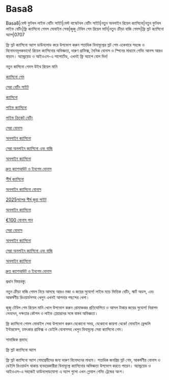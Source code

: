 # Basa8
Basa8|বেস্ট ফুটবল লাইভ বেটিং সাইট|বেস্ট বাস্কেটবল বেটিং সাইট|নতুন অনলাইন রিয়েল ক্যাসিনো|নতুন ফুটবল লাইভ বেটিং|ফ্রি ক্যাসিনো গেমস মোবাইল সেবা|জুজু টেবিল গেম রিয়েল মানি|নতুন ক্রীড়া বাজি গেমস|ফ্রি স্লট ক্যাসিনো অ্যাপ|0707

ফ্রি স্লট ক্যাসিনো অ্যাপ ডাউনলোড করে উপভোগ করুন শতাধিক বিনামূল্যের স্লট গেম একেবারে সহজে ও বিনোদনমূলকভাবে! রিয়েল ক্যাসিনোর অভিজ্ঞতা, দারুণ গ্রাফিক্স, দৈনিক বোনাস ও স্পিনের মাধ্যমে গেমিং আনন্দ আরও বাড়ান। অ্যান্ড্রয়েড ও আইওএস-এ সাপোর্টেড, এখনই ফ্রি অ্যাপে যোগ দিন!

নতুন কাসিনো গেমস উইথ রিয়েল মানি

<a href="https://basa8pc.com/">ক্যাসিনো গেম</a>

<a href="https://basa8pc.net/">সেরা বেটিং সাইট</a>

<a href="https://basa8live.com/">ক্যাসিনো</a>

<a href="https://basa8live.net/">লাইভ ক্যাসিনো</a>

<a href="https://basa8uk.com/">লাইভ ক্রিকেট বেটিং</a>

<a href="https://basa8uk.net/">সেরা বোনাস</a>

<a href="https://basa8hub.com/">অনলাইন ক্যাসিনো</a>

<a href="https://basa8hub.net/">সেরা অনলাইন ক্যাসিনো এবং বাজি</a>

<a href="https://basa8sx.com/">অনলাইন ক্যাসিনো</a>

<a href="https://basa8sx.net/">দ্রুত ক্যাশআউট ও ইনগেম বোনাস</a>

<a href="https://basa8wap.net/">শীর্ষ ক্যাসিনো</a>

<a href="https://basa8wap.com/">অনলাইন ক্যাসিনো বোনাস</a>

<a href="https://basa8now.com/">2025সালের শীর্ষ জুয়া সাইট</a>

<a href="https://basa8now.net/">অনলাইন ক্যাসিনো </a>

<a href="https://basa8pro.com/">€100 বোনাস পান</a>

<a href="https://basa8uk.net/">সেরা বোনাস</a>

<a href="https://basa8hub.com/">অনলাইন ক্যাসিনো</a>

<a href="https://basa8hub.net/">সেরা অনলাইন ক্যাসিনো এবং বাজি</a>

<a href="https://basa8sx.com/">অনলাইন ক্যাসিনো</a>

<a href="https://basa8sx.net/">দ্রুত ক্যাশআউট ও ইনগেম বোনাস</a>

প্রধান বিষয়বস্তু:

নতুন ক্রীড়া বাজি গেমস নিয়ে আসছে আরও মজা ও জয়ের সুযোগ! লাইভ ম্যাচ ভিত্তিক বেটিং, স্মার্ট অডস, এবং আকর্ষণীয় রিওয়ার্ডসসহ খেলুন এখনই আপনার পছন্দের খেলা।

জুজু টেবিল গেম রিয়েল মানি খেলে উপভোগ করুন রোমাঞ্চকর প্রতিযোগিতা ও আসল টাকার জয়ের সুযোগ! নিরাপদ লেনদেন, দক্ষতার কৌশল ও লাইভ প্লেয়ারদের সঙ্গে বাস্তব অভিজ্ঞতা।

ফ্রি ক্যাসিনো গেমস মোবাইল সেবা উপভোগ করুন যেকোনো সময়, যেকোনো জায়গা থেকে! মোবাইল ফ্রেন্ডলি ইন্টারফেস, চমৎকার গ্রাফিক্স ও ডেইলি বোনাসসহ খেলুন বিনামূল্যে সেরা ক্যাসিনো গেম।

সামাজিক প্রভাব:

ফ্রি স্লট ক্যাসিনো অ্যাপ

ফ্রি স্লট ক্যাসিনো অ্যাপ গেমপ্রেমীদের জন্য দারুণ বিনোদনের মাধ্যম। শতাধিক জনপ্রিয় স্লট গেম, আকর্ষণীয় বোনাস ও ডেইলি রিওয়ার্ডস থাকায় ব্যবহারকারীরা বিনামূল্যে ক্যাসিনোর অভিজ্ঞতা উপভোগ করতে পারেন। অ্যান্ড্রয়েড ও আইওএস-এ সহজেই ডাউনলোডযোগ্য এ অ্যাপ গুলো এখন গ্লোবাল গেমিং ট্রেন্ডের অংশ।

